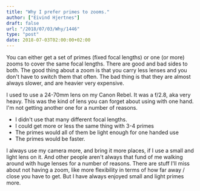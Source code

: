 ```yaml
---
title: "Why I prefer primes to zooms."
author: ["Eivind Hjertnes"]
draft: false
url: "/2018/07/03/Why/1446"
type: "post"
date: 2018-07-03T02:00:00+02:00
---
```


You can either get a set of primes (fixed focal lengths) or one (or
more) zooms to cover the same focal lengths. There are good and bad
sides to both. The good thing about a zoom is that you carry less lenses
and you don't have to switch them that often. The bad thing is that they
are almost always slower, and are heavier very expensive.

I used to use a 24-70mm lens on my Canon Rebel. It was a f/2.8, aka very
heavy. This was the kind of lens you can forget about using with one
hand. I'm not getting another one for a number of reasons.

-   I didn't use that many different focal lengths.
-   I could get more or less the same thing with 3-4 primes
-   The primes would all of them be light enough for one handed use
-   The primes would be faster.

I always use my camera more, and bring it more places, if I use a small
and light lens on it. And other people aren't always that fund of me
walking around with huge lenses for a number of reasons. There are stuff
I'll miss about not having a zoom, like more flexibility in terms of how
far away / close you have to get. But I have always enjoyed small and
light primes more.
